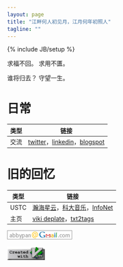 ```yaml
---
layout: page
title: "江畔何人初见月，江月何年初照人"
tagline: ""
---
```

{% include JB/setup %}

求福不回。 求用不匱。

谁将归去？ 守望一生。

# 日常

| 类型 | 链接 |
| ---- | ---- |
| 交流 | [twitter](https://twitter.com/abbypan)，[linkedin](https://www.linkedin.com/in/lanlan-pan-54b90977/)，[blogspot](https://abbypan.blogspot.com)

# 旧的回忆

| 类型 | 链接 |
| ---- | ---- |
| USTC | [瀚海星云](https://bbs.ustc.edu.cn)，[科大音乐](https://music.ustc.edu.cn)，[InfoNet](https://if.ustc.edu.cn)
| 主页 | [viki deplate](assets/viki_deplate)，[txt2tags](assets/txt2tags)

![邮箱](assets/img/mail.png) 

![create with vim](assets/img/vim.png)
